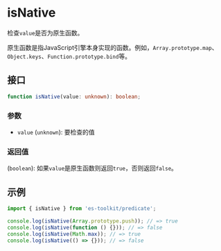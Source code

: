 # isNative

检查`value`是否为原生函数。

原生函数是指JavaScript引擎本身实现的函数。例如，`Array.prototype.map`、`Object.keys`、`Function.prototype.bind`等。

## 接口

```typescript
function isNative(value: unknown): boolean;
```

### 参数

- `value` (`unknown`): 要检查的值

### 返回值

(`boolean`): 如果`value`是原生函数则返回`true`，否则返回`false`。

## 示例

```typescript
import { isNative } from 'es-toolkit/predicate';

console.log(isNative(Array.prototype.push)); // => true
console.log(isNative(function () {})); // => false
console.log(isNative(Math.max)); // => true
console.log(isNative(() => {})); // => false
```
